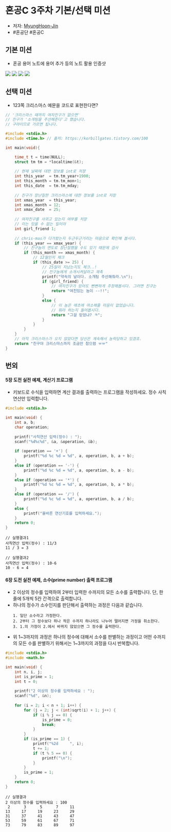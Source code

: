 # 혼공C 3주차 기본/선택 미션
- 저자: [MyungHoon-Jin](https://github.com/jinmang2)
- #혼공단 #혼공C
## 기본 미션
- 혼공 용어 노트에 용어 추가 등의 노트 활용 인증샷

<img src="https://github.com/jinmang2/HonGongC/blob/master/img/5-1.jpg?raw=true?raw=true" >
<img src="https://github.com/jinmang2/HonGongC/blob/master/img/5-2.jpg?raw=true?raw=true" >
<img src="https://github.com/jinmang2/HonGongC/blob/master/img/6-1.jpg?raw=true?raw=true" >
<img src="https://github.com/jinmang2/HonGongC/blob/master/img/6-2.jpg?raw=true?raw=true" >

## 선택 미션
- 123쪽 크리스마스 예문을 코드로 표현한다면?

```c
// '크리스마스 때까지 여자친구가 없으면'
// 친구가 '소개팅을 주선해준다'고 했습니다.
// 구라이므로 거르면 됩니다.

#include <stdio.h>
#include <time.h> // 출처: https://korbillgates.tistory.com/100

int main(void){

    time_t t = time(NULL);
    struct tm tm = *localtime(&t);
    
    // 현재 날짜에 대한 정보를 int로 저장
    int this_year  = tm.tm_year+1900;
    int this_month = tm.tm_mon+1;
    int this_date  = tm.tm_mday;
    
    // 친구가 장난질한 크리스마스에 대한 정보를 int로 저장
    int xmas_year  = this_year;
    int xmas_month = 12;
    int xmax_date  = 25;
    
    // 여자친구를 사귀고 있는지 여부를 저장
    // 이는 있을 수 없는 일이야
    int girl_friend 1;
    
    // chris-mas가 다가왔는지 두근두근거리는 마음으로 확인해 봅시다.
    if (this_year == xmax_year) {
        // 친구놈이 연도로 장난질했을 수도 있기 때문에 검사
        if (this_month == xmas_month) { 
            // 12월인지 체크
            if (this_date >= 25) {
                // 25일이 지났는지도 체크..!
                // 친구놈에게 소개시켜달라고 재촉
                printf("약속의 날이다. 소개팅 주선해줘라.\n");
                if (girl_friend) {
                    // 여자친구가 있어도 뻔뻔하게 주장해봅시다. 그러면 친구는
                    return "여친있는 놈이 --!!";
                }
                else {
                    // 이 놈은 애초에 여소해줄 마음이 없었습니다.
                    // 뭐라 하는지 들어봅시다.
                    return "그걸 믿었냐? ㅋ";
                }
            }
        }
    }
    // 아직 크리스마스가 오지 않았다면 당신은 계속해서 농락당하고 있겠죠.
    return "친구야 크리스마스까지 조금만 참으렴 ㅠㅠ"
}
```

## 번외
#### 5장 도전 실전 예제, 계산기 프로그램
- 키보드로 수식을 입력하면 계산 결과를 출력하는 프로그램을 작성하세요. 정수 사칙연산만 입력합니다.

```c
#include <stdio.h>

int main(void) {
    int a, b;
    char operation;
    
    printf("사칙연산 입력(정수) : ");
    scanf("%d%c%d", &a, &operation, &b);
    
    if (operation == '+') {
        printf("%d %c %d = %d", a, operation, b, a + b);
    }
    else if (operation == '-') {
        printf("%d %c %d = %d", a, operation, b, a - b);
    }
    else if (operation == '*') {
        printf("%d %c %d = %d", a, operation, b, a * b);
    }
    else if (operation == '/') {
        printf("%d %c %d = %d", a, operation, b, a / b);
    }
    else {
        printf("올바른 연산기호를 입력하세요.");
    }
    return 0;
}
```
```
// 실행결과1
사칙연산 입력(정수) : 11/3
11 / 3 = 3

// 실행결과2
사칙연산 입력(정수) : 10-6
10 - 6 = 4
```

#### 6장 도전 실전 예제, 소수(prime number) 출력 프로그램
- 2 이상의 정수를 입력하여 2부터 입력한 수까지의 모든 소수를 출력합니다. 단, 한 줄에 5개씩 5칸 간격으로 출력합니다.
- 하나의 정수가 소수인지를 판단해서 출력하는 과정은 다음과 같습니다.
    ```
    1. 일단 소수라고 가정한다.
    2. 2부터 그 정수보다 하나 작은 수까지 하나라도 나누어 떨어지면 가정을 취소한다.
    3. 1.의 가정이 2.에서 바뀌지 않았으면 그 정수를 출력한다.
    ```
- 위 1\~3까지의 과정은 하나의 정수에 대해서 소수를 판별하는 과정이고 어떤 수까지의 모든 수를 판별하기 위해서는 1\~3까지의 과정을 다시 반복합니다.

```c
#include <stdio.h>
#include <math.h>

int main(void) {
    int n, i, j;
    int is_prime = 1;
    int t = 0;
    
    printf("2 이상의 정수를 입력하세요 : ");
    scanf("%d", &n);
    
    for (i = 2; i < n + 1; i++) {
        for (j = 2; j < (int)sqrt(i) + 1; j++) {
            if (i % j == 0) {
                is_prime = 0;
                break;
            }
        }
        if (is_prime == 1) {
            printf("%2d     ", i);
            t += 1;
            if (t % 5 == 0) {
                printf("\n");
            }
        }
        is_prime = 1;
    }
    return 0;
}
```
```
// 실행결과
2 이상의 정수를 입력하세요 : 100
 2      3      5      7     11
13     17     19     23     29
31     37     41     43     47
53     59     61     67     71
73     79     83     89     97
```
